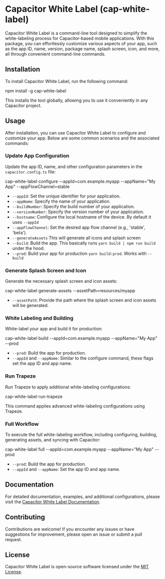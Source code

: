 Capacitor White Label (cap-white-label)
=======================================

Capacitor White Label is a command-line tool designed to simplify the white-labeling process for Capacitor-based mobile applications. With this package, you can effortlessly customize various aspects of your app, such as the app ID, name, version, package name, splash screen, icon, and more, all through convenient command-line commands.

Installation
------------

To install Capacitor White Label, run the following command:

npm install -g cap-white-label

This installs the tool globally, allowing you to use it conveniently in any Capacitor project.

Usage
-----

After installation, you can use Capacitor White Label to configure and customize your app. Below are some common scenarios and the associated commands:

### Update App Configuration

Update the app ID, name, and other configuration parameters in the `capacitor.config.ts` file:

cap-white-label configure --appId=com.example.myapp --appName="My App" --appFlowChannel=stable

*   `--appId`: Set the unique identifier for your application.
*   `--appName`: Specify the name of your application.
*   `--buildNumber`: Specify the build number of your application.
*   `--versionNumber`: Specify the version number of your application.
*   `--hostname`: Configure the local hostname of the device. By default it uses `--appId`
*   `--appFlowChannel`: Set the desired app flow channel (e.g., 'stable', 'beta').
*   `--generateAssets` This will generate all icons and splash screen
*   `--build`: Build the app. This basically runs `yarn build | npm run build` under the hood.
*   `--prod`: Build your app for production `yarn build:prod`. Works with `--build`

### Generate Splash Screen and Icon

Generate the necessary splash screen and icon assets:

cap-white-label generate-assets --assetPath=resources/myapp

*   `--assetPath`: Provide the path where the splash screen and icon assets will be generated.

### White Labeling and Building

White-label your app and build it for production:

cap-white-label build --appId=com.example.myapp --appName="My App" --prod

*   `--prod`: Build the app for production.
*   `--appId` and `--appName`: Similar to the configure command, these flags set the app ID and app name.

### Run Trapeze

Run Trapeze to apply additional white-labeling configurations:

cap-white-label run-trapeze

This command applies advanced white-labeling configurations using Trapeze.

### Full Workflow

To execute the full white-labeling workflow, including configuring, building, generating assets, and syncing with Capacitor:

cap-white-label full --appId=com.example.myapp --appName="My App" --prod

*   `--prod`: Build the app for production.
*   `--appId` and `--appName`: Set the app ID and app name.

Documentation
-------------

For detailed documentation, examples, and additional configurations, please visit the [Capacitor White Label Documentation](#).

Contributing
------------

Contributions are welcome! If you encounter any issues or have suggestions for improvement, please open an issue or submit a pull request.

License
-------

Capacitor White Label is open-source software licensed under the [MIT License](LICENSE).
